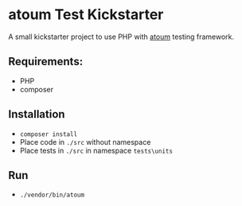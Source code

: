 # atoum Test Kickstarter

A small kickstarter project to use PHP with [atoum](http://atoum.org/) testing framework.

## Requirements:

* PHP
* composer

## Installation

* `composer install`
* Place code in `./src` without namespace
* Place tests in `./src` in namespace `tests\units`

## Run

* `./vendor/bin/atoum`

